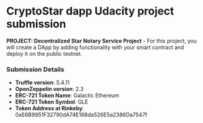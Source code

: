 # CryptoStar dapp Udacity project submission  
**PROJECT: Decentralized Star Notary Service Project** - For this project, you will create a DApp by adding functionality with your smart contract and deploy it on the public testnet.

### Submission Details
- **Truffle version**: 5.4.11
- **OpenZeppelin version**: 2.3
- **ERC-721 Token Name**: Galactic Ethereum
- **ERC-721 Token Symbol**: GLE
- **Token Address at Rinkeby**: 0xE6B9951F32790dA74E168da526E5a2386Da7547f

